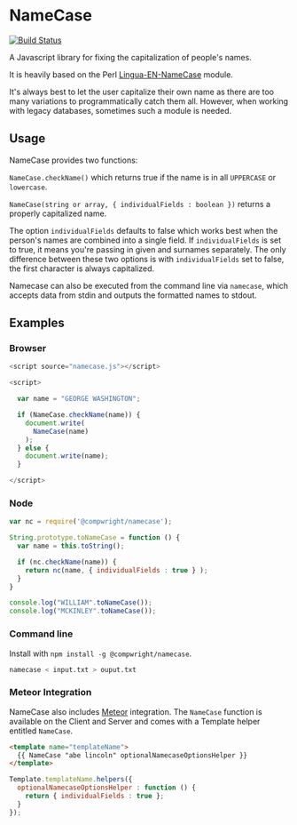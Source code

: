 # NameCase

[![Build Status](https://travis-ci.org/compwright/namecase.png)](https://travis-ci.org/compwright/namecase)

A Javascript library for fixing the capitalization of people's names.

It is heavily based on the Perl
[Lingua-EN-NameCase](http://cpansearch.perl.org/src/SUMMER/Lingua-EN-NameCase-1.15/) module.

It's always best to let the user capitalize their own name as there are too many variations
to programmatically catch them all. However, when working with legacy databases, sometimes
such a module is needed.

## Usage

NameCase provides two functions:

`NameCase.checkName()` which returns true if the name is in all `UPPERCASE` or `lowercase`.

`NameCase(string or array, { individualFields : boolean })` returns a properly capitalized name.

The option ```individualFields``` defaults to false which works best when the person's names
are combined into a single field. If ```individualFields``` is set to true, it means you're
passing in given and surnames separately. The only difference between these two options is
with ```individualFields``` set to false, the first character is always capitalized.

Namecase can also be executed from the command line via ```namecase```, which accepts data
from stdin and outputs the formatted names to stdout.


## Examples

### Browser

```javascript
<script source="namecase.js"></script>

<script>

  var name = "GEORGE WASHINGTON";

  if (NameCase.checkName(name)) {
    document.write(
      NameCase(name)
    );
  } else {
    document.write(name);
  }

</script>
```

### Node

```javascript
var nc = require('@compwright/namecase');

String.prototype.toNameCase = function () {
  var name = this.toString();

  if (nc.checkName(name)) {
    return nc(name, { individualFields : true } );
  }
}

console.log("WILLIAM".toNameCase());
console.log("MCKINLEY".toNameCase());
```

### Command line

Install with ```npm install -g @compwright/namecase```.

```bash
namecase < input.txt > ouput.txt
```

### Meteor Integration

NameCase also includes [Meteor](http://meteor.com) integration. The `NameCase` function is available
on the Client and Server and comes with a Template helper entitled `NameCase`.

```html
<template name="templateName">
  {{ NameCase "abe lincoln" optionalNamecaseOptionsHelper }}
</template>
```

```javascript
Template.templateName.helpers({
  optionalNamecaseOptionsHelper : function () {
    return { individualFields : true };
  }
});
```
